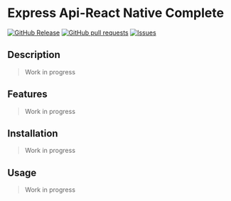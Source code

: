 # Express Api-React Native Complete
[![GitHub Release](https://img.shields.io/github/release/zjayers/express.api-react.native.complete.svg?style=flat)](https://github.com/zjayers/express.api-react.native.complete/releases)
[![GitHub pull requests](https://img.shields.io/github/issues-pr/zjayers/express.api-react.native.complete.svg?style=flat)](https://github.com/zjayers/express.api-react.native.complete/pulls)
[![Issues](https://img.shields.io/github/issues-raw/zjayers/express.api-react.native.complete.svg?maxAge=25000)](https://github.com/zjayers/express.api-react.native.complete/issues)

## Description

> Work in progress

## Features

> Work in progress

## Installation

> Work in progress

## Usage

> Work in progress
